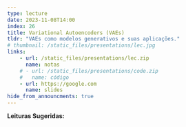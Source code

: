 ```yaml
---
type: lecture
date: 2023-11-08T14:00
index: 26
title: Variational Autoencoders (VAEs)
tldr: "VAEs como modelos generativos e suas aplicações."
# thumbnail: /static_files/presentations/lec.jpg
links: 
    - url: /static_files/presentations/lec.zip
      name: notas
    # - url: /static_files/presentations/code.zip
    #   name: código
    - url: https://google.com
      name: slides
hide_from_announcments: true
---
```

**Leituras Sugeridas:**


